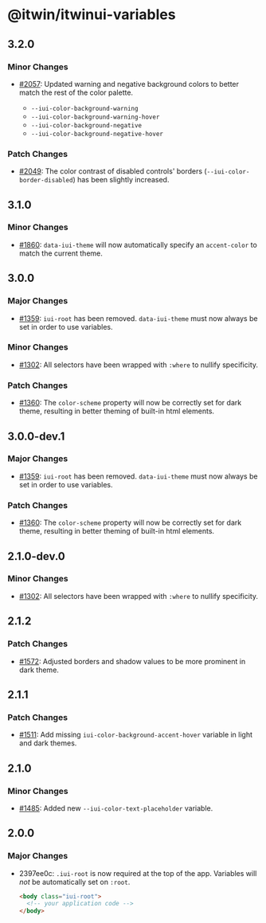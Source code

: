 # @itwin/itwinui-variables

## 3.2.0

### Minor Changes

- [#2057](https://github.com/iTwin/iTwinUI/pull/2057): Updated warning and negative background colors to better match the rest of the color palette.

  - `--iui-color-background-warning`
  - `--iui-color-background-warning-hover`
  - `--iui-color-background-negative`
  - `--iui-color-background-negative-hover`

### Patch Changes

- [#2049](https://github.com/iTwin/iTwinUI/pull/2049): The color contrast of disabled controls' borders (`--iui-color-border-disabled`) has been slightly increased.

## 3.1.0

### Minor Changes

- [#1860](https://github.com/iTwin/iTwinUI/pull/1860): `data-iui-theme` will now automatically specify an `accent-color` to match the current theme.

## 3.0.0

### Major Changes

- [#1359](https://github.com/iTwin/iTwinUI/pull/1359): `iui-root` has been removed. `data-iui-theme` must now always be set in order to use variables.

### Minor Changes

- [#1302](https://github.com/iTwin/iTwinUI/pull/1302): All selectors have been wrapped with `:where` to nullify specificity.

### Patch Changes

- [#1360](https://github.com/iTwin/iTwinUI/pull/1360): The `color-scheme` property will now be correctly set for dark theme, resulting in better theming of built-in html elements.

## 3.0.0-dev.1

### Major Changes

- [#1359](https://github.com/iTwin/iTwinUI/pull/1359): `iui-root` has been removed. `data-iui-theme` must now always be set in order to use variables.

### Patch Changes

- [#1360](https://github.com/iTwin/iTwinUI/pull/1360): The `color-scheme` property will now be correctly set for dark theme, resulting in better theming of built-in html elements.

## 2.1.0-dev.0

### Minor Changes

- [#1302](https://github.com/iTwin/iTwinUI/pull/1302): All selectors have been wrapped with `:where` to nullify specificity.

## 2.1.2

### Patch Changes

- [#1572](https://github.com/iTwin/iTwinUI/pull/1572): Adjusted borders and shadow values to be more prominent in dark theme.

## 2.1.1

### Patch Changes

- [#1511](https://github.com/iTwin/iTwinUI/pull/1511): Add missing `iui-color-background-accent-hover` variable in light and dark themes.

## 2.1.0

### Minor Changes

- [#1485](https://github.com/iTwin/iTwinUI/pull/1485): Added new `--iui-color-text-placeholder` variable.

## 2.0.0

### Major Changes

- 2397ee0c: `.iui-root` is now required at the top of the app. Variables will _not_ be automatically set on `:root`.

  ```html
  <body class="iui-root">
    <!-- your application code -->
  </body>
  ```
